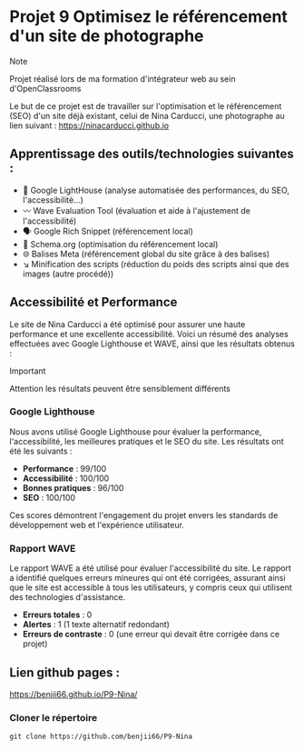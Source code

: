 
# Projet 9 Optimisez le référencement d'un site de photographe

> [!NOTE] 
> Projet réalisé lors de ma formation d'intégrateur web au sein d'OpenClassrooms

Le but de ce projet est de travailler sur l'optimisation et le référencement (SEO) d'un site déjà existant, celui de Nina Carducci, une photographe au lien suivant : https://ninacarducci.github.io


## Apprentissage des outils/technologies suivantes : 
- 🚀 Google LightHouse (analyse automatisée des performances, du SEO, l'accessibilité...)
- 〰️ Wave Evaluation Tool (évaluation et aide à l'ajustement de l'accessibilité)
- 🗣  Google Rich Snippet (référencement local)
- 📱 Schema.org (optimisation du référencement local)
- 🌐 Balises Meta (référencement global du site grâce à des balises)
- ↘️ Minification des scripts (réduction du poids des scripts ainsi que des images (autre procédé))


## Accessibilité et Performance

Le site de Nina Carducci a été optimisé pour assurer une haute performance et une excellente accessibilité. Voici un résumé des analyses effectuées avec Google Lighthouse et WAVE, ainsi que les résultats obtenus :

>[!IMPORTANT]
> Attention les résultats peuvent être sensiblement différents

### Google Lighthouse

Nous avons utilisé Google Lighthouse pour évaluer la performance, l'accessibilité, les meilleures pratiques et le SEO du site. Les résultats ont été les suivants :


- **Performance** : 99/100
- **Accessibilité** : 100/100
- **Bonnes pratiques** : 96/100
- **SEO** : 100/100

Ces scores démontrent l'engagement du projet envers les standards de développement web et l'expérience utilisateur.

### Rapport WAVE

Le rapport WAVE a été utilisé pour évaluer l'accessibilité du site. Le rapport a identifié quelques erreurs mineures qui ont été corrigées, assurant ainsi que le site est accessible à tous les utilisateurs, y compris ceux qui utilisent des technologies d'assistance.

- **Erreurs totales** : 0
- **Alertes** : 1 (1 texte alternatif redondant)
- **Erreurs de contraste** : 0 (une erreur qui devait être corrigée dans ce projet)


## Lien github pages : 

https://benjii66.github.io/P9-Nina/

### Cloner le répertoire 

```shell
git clone https://github.com/benjii66/P9-Nina
```
